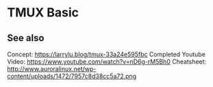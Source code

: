 # TMUX Basic 


## See also
Concept: https://larrylu.blog/tmux-33a24e595fbc
Completed Youtube Video: https://www.youtube.com/watch?v=nD6g-rM5Bh0
Cheatsheet: http://www.auroralinux.net/wp-content/uploads/1472/7957c8d38cc5a72.png 

